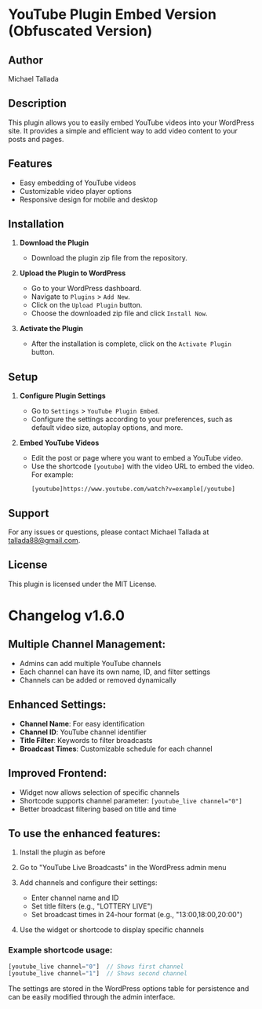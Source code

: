 # YouTube Plugin Embed Version (Obfuscated Version)

## Author
Michael Tallada

## Description
This plugin allows you to easily embed YouTube videos into your WordPress site. It provides a simple and efficient way to add video content to your posts and pages.

## Features
- Easy embedding of YouTube videos
- Customizable video player options
- Responsive design for mobile and desktop

## Installation

1. **Download the Plugin**
    - Download the plugin zip file from the repository.

2. **Upload the Plugin to WordPress**
    - Go to your WordPress dashboard.
    - Navigate to `Plugins` > `Add New`.
    - Click on the `Upload Plugin` button.
    - Choose the downloaded zip file and click `Install Now`.

3. **Activate the Plugin**
    - After the installation is complete, click on the `Activate Plugin` button.

## Setup

1. **Configure Plugin Settings**
    - Go to `Settings` > `YouTube Plugin Embed`.
    - Configure the settings according to your preferences, such as default video size, autoplay options, and more.

2. **Embed YouTube Videos**
    - Edit the post or page where you want to embed a YouTube video.
    - Use the shortcode `[youtube]` with the video URL to embed the video. For example:
      ```
      [youtube]https://www.youtube.com/watch?v=example[/youtube]
      ```

## Support
For any issues or questions, please contact Michael Tallada at [tallada88@gmail.com](mailto:KuyaMecky).

## License
This plugin is licensed under the MIT License.

# Changelog v1.6.0

## Multiple Channel Management:

- Admins can add multiple YouTube channels
- Each channel can have its own name, ID, and filter settings
- Channels can be added or removed dynamically

## Enhanced Settings:

- **Channel Name**: For easy identification
- **Channel ID**: YouTube channel identifier
- **Title Filter**: Keywords to filter broadcasts
- **Broadcast Times**: Customizable schedule for each channel

## Improved Frontend:

- Widget now allows selection of specific channels
- Shortcode supports channel parameter: `[youtube_live channel="0"]`
- Better broadcast filtering based on title and time

## To use the enhanced features:

1. Install the plugin as before
2. Go to "YouTube Live Broadcasts" in the WordPress admin menu
3. Add channels and configure their settings:
    - Enter channel name and ID
    - Set title filters (e.g., "LOTTERY LIVE")
    - Set broadcast times in 24-hour format (e.g., "13:00,18:00,20:00")

4. Use the widget or shortcode to display specific channels

### Example shortcode usage:

```php
[youtube_live channel="0"]  // Shows first channel
[youtube_live channel="1"]  // Shows second channel
```

The settings are stored in the WordPress options table for persistence and can be easily modified through the admin interface.